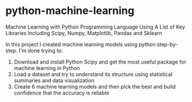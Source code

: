 # python-machine-learning
Machine Learning with Python Programming Language Using A List of Key Libraries Including Scipy, Numpy, Matplotlib, Pandas and Sklearn

In this project I created machine learning models using python step-by-step. I'm done trying to:

1. Download and install Python Scipy and get the most useful package for machine learning in Python
2. Load a dataset and try to understand its structure using statistical summaries and data visualization
3. Create 6 machine learning models and then pick the best and build confidence that the accuracy is reliable
